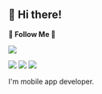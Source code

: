 ## 👋  Hi there! 

**🚀 Follow Me 🚀**

<a href="https://developers.google.com/community/experts"><img src="https://img.shields.io/badge/Android-GDE-4285F4?logo=android&logoColor=white"/></a>

<a href="https://tech-carrot.tistory.com/"><img src="https://img.shields.io/badge/Blog-000000?logo=Blogger&logoColor=white"/></a>
<a href="https://www.instagram.com/dev_eun/"><img src="https://img.shields.io/badge/Instagram-E4405F?logo=Instagram&logoColor=white"/></a>
<a href="kyungeun.dev@gmail.com"><img src="https://img.shields.io/badge/Email-EA4335?logo=Gmail&logoColor=white"/></a>

I'm mobile app developer.
